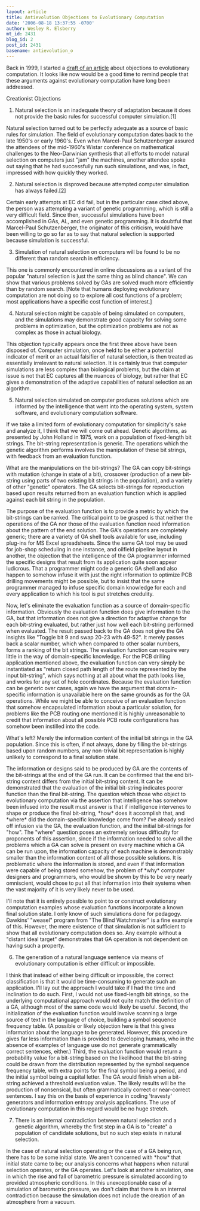 ```yaml
---
layout: article
title: Antievolution Objections to Evolutionary Computation
date: '2006-08-18 13:37:55 -0700'
author: Wesley R. Elsberry
mt_id: 2431
blog_id: 2
post_id: 2431
basename: antievolution_o
---
```

Back in 1999, I started a [draft of an article](http://www.antievolution.org/people/wre/essays/antiec.html) about objections to evolutionary computation. It looks like now would be a good time to remind people that these arguments against evolutionary computation have long been addressed.

Creationist Objections

1. Natural selection is an inadequate theory of adaptation because it does not provide the basic rules for successful computer simulation.\[1\]

Natural selection turned out to be perfectly adequate as a source of basic rules for simulation. The field of evolutionary computation dates back to the late 1950's or early 1960's. Even when Marcel-Paul Schutzenberger assured the attendees of the mid-1960's Wistar conference on mathematical challenges to the Neo-Darwinian synthesis that all efforts to model natural selection on computers just "jam" the machines, another attendee spoke out saying that he had successfully run such simulations, and was, in fact, impressed with how quickly they worked.

2. Natural selection is disproved because attempted computer simulation has always failed.\[2\]

Certain early attempts at EC did fail, but in the particular case cited above, the person was attempting a variant of genetic programming, which is still a very difficult field. Since then, successful simulations have been accomplished in GAs, AL, and even genetic programming. It is doubtful that Marcel-Paul Schutzenberger, the originator of this criticism, would have been willing to go so far as to say that natural selection is supported because simulation is successful.

3. Simulation of natural selection on computers will be found to be no different than random search in efficiency.

This one is commonly encountered in online discussions as a variant of the popular "natural selection is just the same thing as blind chance". We can show that various problems solved by GAs are solved much more efficiently than by random search. \[Note that humans deploying evolutionary computation are not doing so to explore all cost functions of a problem; most applications have a specific cost function of interest.\]

4. Natural selection might be capable of being simulated on computers, and the simulations may demonstrate good capacity for solving some problems in optimization, but the optimization problems are not as complex as those in actual biology.

This objection typically appears once the first three above have been disposed of. Computer simulation, once held to be either a potential indicator of merit or an actual falsifier of natural selection, is then treated as essentially irrelevant to natural selection. It is certainly true that computer simulations are less complex than biological problems, but the claim at issue is not that EC captures all the nuances of biology, but rather that EC gives a demonstration of the adaptive capabilities of natural selection as an algorithm.

5. Natural selection simulated on computer produces solutions which are informed by the intelligence that went into the operating system, system software, and evolutionary computation software.

If we take a limited form of evolutionary computation for simplicity's sake and analyze it, I think that we will come out ahead. Genetic algorithms, as presented by John Holland in 1975, work on a population of fixed-length bit strings. The bit-string representation is generic. The operations which the genetic algorithm performs involves the manipulation of these bit strings, with feedback from an evaluation function.

What are the manipulations on the bit-strings? The GA can copy bit-strings with mutation (change in state of a bit), crossover (production of a new bit-string using parts of two existing bit strings in the population), and a variety of other "genetic" operators. The GA selects bit-strings for reproduction based upon results returned from an evaluation function which is applied against each bit string in the population.

The purpose of the evaluation function is to provide a metric by which the bit-strings can be ranked. The critical point to be grasped is that neither the operations of the GA nor those of the evaluation function need information about the pattern of the end solution. The GA's operations are completely generic; there are a variety of GA shell tools available for use, including plug-ins for MS Excel spreadsheets. Since the same GA tool may be used for job-shop scheduling in one instance, and oilfield pipeline layout in another, the objection that the intelligence of the GA programmer informed the specific designs that result from its application quite soon appear ludicrous. That a programmer might code a generic GA shell and also happen to somehow infuse it with just the right information to optimize PCB drilling movements might be possible, but to insist that the same programmer managed to infuse specific domain knowledge for each and every application to which his tool is put stretches credulity.

Now, let's eliminate the evaluation function as a source of domain-specific information. Obviously the evaluation function does give information to the GA, but that information does not give a direction for adaptive change for each bit-string evaluated, but rather just how well each bit-string performed when evaluated. The result passed back to the GA does not give the GA insights like "Toggle bit 9 and swap 20-23 with 49-52". It merely passes back a scalar number, which when compared to other scalar numbers, forms a ranking of the bit strings. The evaluation function can require very little in the way of domain-specific knowledge. For the PCB drilling application mentioned above, the evaluation function can very simply be instantiated as "return closed path length of the route represented by the input bit-string", which says nothing at all about what the path looks like, and works for any set of hole coordinates. Because the evaluation function can be generic over cases, again we have the argument that domain-specific information is unavailable here on the same grounds as for the GA operations. While we might be able to conceive of an evaluation function that somehow encapsulated information about a particular solution, for problems like the PCB routing one mentioned it is highly unreasonable to credit that information about all possible PCB route configurations has somehow been instilled into the code.

What's left? Merely the information content of the initial bit strings in the GA population. Since this is often, if not always, done by filling the bit-strings based upon random numbers, any non-trivial bit representation is highly unlikely to correspond to a final solution state.

The information or designs said to be produced by GA are the contents of the bit-strings at the end of the GA run. It can be confirmed that the end bit-string content differs from the initial bit-string content. It can be demonstrated that the evaluation of the initial bit-string indicates poorer function than the final bit-string. The question which those who object to evolutionary computation via the assertion that intelligence has somehow been infused into the result must answer is that if intelligence intervenes to shape or produce the final bit-string, \*how\* does it accomplish that, and \*where\* did the domain-specific knowledge come from? I've already sealed off infusion via the GA, the evaluation function, and the initial bit-strings for "how". The "where" question poses an extremely serious difficulty for proponents of this assertion, since if the information needed to solve all the problems which a GA can solve is present on every machine which a GA can be run upon, the information capacity of each machine is demonstrably smaller than the information content of all those possible solutions. It is problematic where the information is stored, and even if that information were capable of being stored somehow, the problem of \*why\* computer designers and programmers, who would be shown by this to be very nearly omniscient, would chose to put all that information into their systems when the vast majority of it is very likely never to be used.

I'll note that it is entirely possible to point to or construct evolutionary computation examples whose evaluation functions incorporate a known final solution state. I only know of such simulations done for pedagogy. Dawkins' "weasel" program from "The Blind Watchmaker" is a fine example of this. However, the mere existence of that simulation is not sufficient to show that all evolutionary computation does so. Any example without a "distant ideal target" demonstrates that GA operation is not dependent on having such a property.

6. The generation of a natural language sentence via means of evolutionary computation is either difficult or impossible.

I think that instead of either being difficult or impossible, the correct classification is that it would be time-consuming to generate such an application. I'll lay out the approach I would take if I had the time and inclination to do such. First, I would not use fixed-length bit strings, so the underlying computational approach would not quite match the definition of a GA, although most of the same code would likely be useful. Second, the initialization of the evaluation function would involve scanning a large source of text in the language of choice, building a symbol sequence frequency table. (A possible or likely objection here is that this gives information about the language to be generated. However, this procedure gives far less information than is provided to developing humans, who in the absence of examples of language use do not generate grammatically correct sentences, either.) Third, the evaluation function would return a probability value for a bit-string based on the likelihood that the bit-string could be drawn from the distribution represented by the symbol sequence frequency table, with extra points for the final symbol being a period, and the initial symbol being a capital letter. The GA would finish when a bit-string achieved a threshold evaluation value. The likely results will be the production of nonsensical, but often grammatically correct or near-correct sentences. I say this on the basis of experience in coding 'travesty' generators and information entropy analysis applications. The use of evolutionary computation in this regard would be no huge stretch.

7. There is an internal contradiction between natural selection and a genetic algorithm, whereby the first step in a GA is to "create" a population of candidate solutions, but no such step exists in natural selection.

In the case of natural selection operating or the case of a GA being run, there has to be some initial state. We aren't concerned with \*how\* that initial state came to be; our analysis concerns what happens when natural selection operates, or the GA operates. Let's look at another simulation, one in which the rise and fall of barometric pressure is simulated according to provided atmospheric conditions. In this unexceptionable case of a simulation of barometric pressure, we don't claim that there is an internal contradiction because the simulation does not include the creation of an atmosphere from a vacuum.
